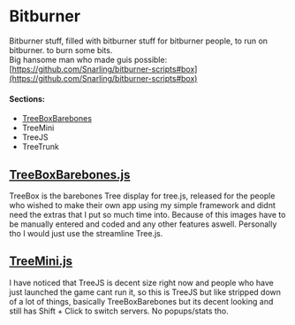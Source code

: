 # Bitburner
Bitburner stuff, filled with bitburner stuff for bitburner people, to run on bitburner. to burn some bits.  
Big hansome man who made guis possible: [https://github.com/Snarling/bitburner-scripts#box](https://github.com/Snarling/bitburner-scripts#box)  
#### Sections:  
- [TreeBoxBarebones](#treeboxbarebones)
- TreeMini
- TreeJS
- TreeTrunk
## <a name="treeboxbarebones"></a>[TreeBoxBarebones.js](/TreeBoxBarebones.js)  
TreeBox is the barebones Tree display for tree.js, released for the people who wished to make their own app using my simple framework and didnt need the extras that I put so much time into. Because of this images have to be manually entered and coded and any other features aswell. Personally tho I would just use the streamline Tree.js.
## <a name="treemini"></a>[TreeMini.js](/TreeMini.js) 
I have noticed that TreeJS is decent size right now and people who have just launched the game cant run it, so this is TreeJS but like stripped down of a lot of things, basically TreeBoxBarebones but its decent looking and still has Shift + Click to switch servers. No popups/stats tho.
